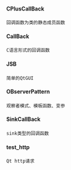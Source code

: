#### CPlusCallBack
	回调函数为类的静态成员函数
#### CallBack
	C语言形式的回调函数
#### JSB
	简单的QtGUI
#### OBserverPattern
	观察者模式、模板函数、变参
#### SinkCallBack
	sink类型的回调函数
#### test_http
	Qt http请求
